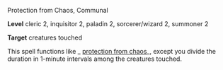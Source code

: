 Protection from Chaos, Communal

**Level** cleric 2, inquisitor 2, paladin 2, sorcerer/wizard 2, summoner 2

**Target** creatures touched

This spell functions like _ [protection from chaos](spells/protectionFromChaos#_protection-from-chaos)_, except you divide the duration in 1-minute intervals among the creatures touched.

